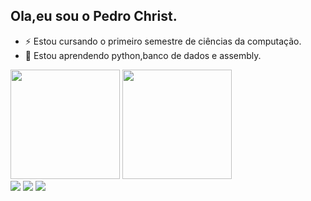 ## Ola,eu sou o Pedro Christ.
- ⚡ Estou cursando o primeiro semestre de ciências da computação.
- 🧞 Estou aprendendo python,banco de dados e assembly.

<div> 
<img height="175" src="https://github-readme-stats.vercel.app/api?username=Pedroprogs&show_icons=true&theme=dark&include_all_commits=true&count_private=true"/>
<img height="175" src="https://github-readme-stats.vercel.app/api/top-langs/?username=Pedroprogs&layout=compact&langs_count=16&theme=dark"/>
<div>
<div>
  <a href="https://instagram.com/_Pedrohc37" target="_blank"><img src="https://img.shields.io/badge/-Instagram-%23E4405F?style=for-the-badge&logo=instagram&logoColor=white" target="_blank"></a>
  <a href="https://www.linkedin.com/in/pedro-henrique-christ-1a3b94364" target="_blank"><img src="https://img.shields.io/badge/-LinkedIn-%230077B5?style=for-the-badge&logo=linkedin&logoColor=white" target="_blank"></a> 
  <a href="https://calendar.google.com/calendar/u/3/r?pli=1" target="_blank"><img src="https://img.shields.io/badge/-Calendar-%230077B5?style=for-the-badge&logo=linkedin&logoColor=white" target="_blank"></a> 
</div>
